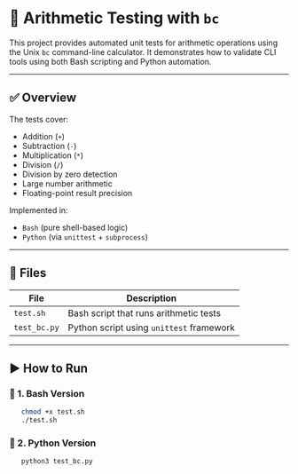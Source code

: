 # 🧪 Arithmetic Testing with `bc`

This project provides automated unit tests for arithmetic operations using the Unix `bc` command-line calculator. It demonstrates how to validate CLI tools using both Bash scripting and Python automation.

---

## ✅ Overview

The tests cover:

- Addition (`+`)
- Subtraction (`-`)
- Multiplication (`*`)
- Division (`/`)
- Division by zero detection
- Large number arithmetic
- Floating-point result precision

Implemented in:
- `Bash` (pure shell-based logic)
- `Python` (via `unittest` + `subprocess`)

---

## 📁 Files

| File          | Description                              |
|---------------|------------------------------------------|
| `test.sh`     | Bash script that runs arithmetic tests   |
| `test_bc.py`  | Python script using `unittest` framework |

---

## ▶️ How to Run

### 🔹 1. Bash Version

```bash
   chmod +x test.sh
   ./test.sh 
```


### 🔹 2. Python Version

```bash
   python3 test_bc.py
   ```
